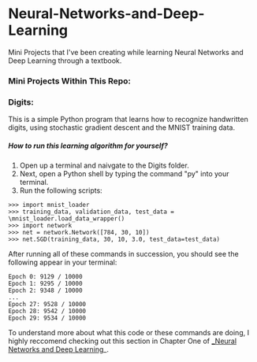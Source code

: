 # Neural-Networks-and-Deep-Learning

Mini Projects that I've been creating while learning Neural Networks and Deep Learning through a textbook.

### Mini Projects Within This Repo:



### Digits:

This is a simple Python program that learns how to recognize handwritten digits, using stochastic gradient descent and the MNIST training data.

##### How to run this learning algorithm for yourself?

1. Open up a terminal and naivgate to the Digits folder.
2. Next, open a Python shell by typing the command "py" into your terminal.
3. Run the following scripts:

```
>>> import mnist_loader
>>> training_data, validation_data, test_data = \mnist_loader.load_data_wrapper()
>>> import network
>>> net = network.Network([784, 30, 10])
>>> net.SGD(training_data, 30, 10, 3.0, test_data=test_data)
```

After running all of these commands in succession, you should see the following appear in your terminal:

```
Epoch 0: 9129 / 10000
Epoch 1: 9295 / 10000
Epoch 2: 9348 / 10000
...
Epoch 27: 9528 / 10000
Epoch 28: 9542 / 10000
Epoch 29: 9534 / 10000
```

To understand more about what this code or these commands are doing, I highly reccomend checking out this section in Chapter One of [_Neural Networks and Deep Learning](http://neuralnetworksanddeeplearning.com/chap1.html#implementing_our_network_to_classify_digits)_.




